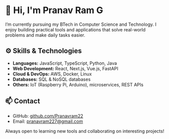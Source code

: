 # 👋 Hi, I'm Pranav Ram G

I’m currently pursuing my BTech in Computer Science and Technology. I enjoy building practical tools and applications that solve real-world problems and make daily tasks easier.

## ⚙️ Skills & Technologies
- **Languages:** JavaScript, TypeScript, Python, Java
- **Web Development:** React, Next.js, Vue.js, FastAPI
- **Cloud & DevOps:** AWS, Docker, Linux
- **Databases:** SQL & NoSQL databases
- **Others:** IoT (Raspberry Pi, Arduino), microservices, REST APIs

## 📫 Contact
- GitHub: [github.com/Pranavram22](https://github.com/Pranavram22)
- Email: pranavram227@gmail.com

Always open to learning new tools and collaborating on interesting projects!
